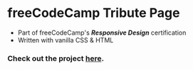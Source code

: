 # freeCodeCamp Tribute Page

- Part of freeCodeCamp's ***Responsive Design*** certification
- Written with vanilla CSS & HTML

### Check out the project [here](https://inomniaparatus-wd.github.io/Tribute-Page/).
